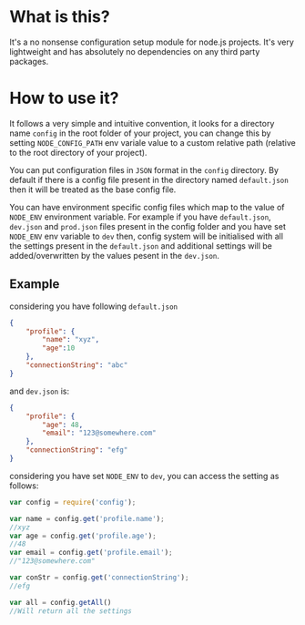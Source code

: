 # What is this?

It's a no nonsense configuration setup module for node.js projects. 
It's very lightweight and has absolutely no dependencies on any third party packages.

# How to use it?

It follows a very simple and intuitive convention, it looks for a directory name `config` in the root folder of your project, you can change this by setting `NODE_CONFIG_PATH` env variale value to a custom relative path (relative to the root directory of your project).

You can put configuration files in `JSON` format in the `config` directory. By default if there is a config file present in the directory named `default.json` then it will be treated as the base config file.

You can have environment specific config files which map to the value of `NODE_ENV` environment variable. For example if you have `default.json`, `dev.json` and `prod.json` files present in the config folder and you have set `NODE_ENV` env variable to `dev` then, config system will be initialised with all the settings present in the `default.json` and additional settings will be added/overwritten by the values pesent in the `dev.json`.

## Example

considering you have following `default.json`

```json
{
    "profile": {
        "name": "xyz",
        "age":10
    },
    "connectionString": "abc"
}
```

and `dev.json` is:

```json
{
    "profile": {
        "age": 48,
        "email": "123@somewhere.com"
    },
    "connectionString": "efg"
}
```
considering you have set `NODE_ENV` to `dev`, you can access the setting as follows:

```javascript
var config = require('config');

var name = config.get('profile.name');
//xyz
var age = config.get('profile.age');
//48
var email = config.get('profile.email');
//"123@somewhere.com"

var conStr = config.get('connectionString');
//efg

var all = config.getAll()
//Will return all the settings 
```



